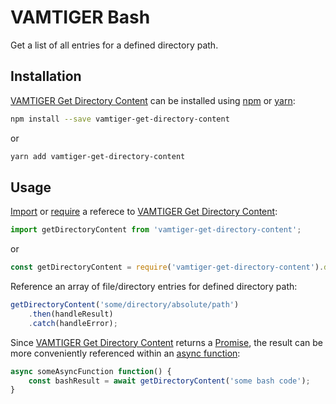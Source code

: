 # VAMTIGER Bash
Get a list of all entries for a defined directory path.

## Installation
[VAMTIGER Get Directory Content](https://github.com/vamtiger-project/vamtiger-get-directory-content) can be installed using [npm](https://www.npmjs.com/) or [yarn]():
```bash
npm install --save vamtiger-get-directory-content
```
or
```bash
yarn add vamtiger-get-directory-content
```

## Usage
[Import](https://developer.mozilla.org/en-US/docs/Web/JavaScript/Reference/Statements/import) or [require](https://nodejs.org/api/modules.html#modules_require) a referece to [VAMTIGER Get Directory Content](https://github.com/vamtiger-project/vamtiger-get-directory-content):
```javascript
import getDirectoryContent from 'vamtiger-get-directory-content';
```
or
```javascript
const getDirectoryContent = require('vamtiger-get-directory-content').default;
```
Reference an array of file/directory entries for defined directory path:
```javascript
getDirectoryContent('some/directory/absolute/path')
    .then(handleResult)
    .catch(handleError);
```
Since [VAMTIGER Get Directory Content](https://github.com/vamtiger-project/vamtiger-get-directory-content) returns a [Promise](https://developer.mozilla.org/en-US/docs/Web/JavaScript/Reference/Global_Objects/Promise), the result can be more conveniently referenced within an [async function](https://developer.mozilla.org/en-US/docs/Web/JavaScript/Reference/Statements/async_function):
```javascript
async someAsyncFunction function() {
    const bashResult = await getDirectoryContent('some bash code');
}
```